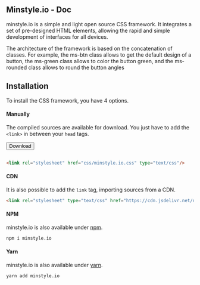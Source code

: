 ## Minstyle.io - Doc

minstyle.io is a simple and light open source CSS framework. It integrates a set of pre-designed HTML elements, allowing the rapid and simple development of interfaces for all devices.

The architecture of the framework is based on the concatenation of classes. For example, the ms-btn class allows to get the default design of a button, the ms-green class allows to color the button green, and the ms-rounded class allows to round the button angles 

## Installation

To install the CSS framework, you have 4 options.

#### Manually

The compiled sources are available for download. You just have to add the `<link>` in between your `head` tags.

<form action="https://github.com/Airmime/minstyle.io/blob/master/css/minstyle.io.css" style="display: inline-block;">
    <input type="submit" value="Download" class="ms-btn ms-success"/>
</form>

```html
<link rel="stylesheet" href="css/minstyle.io.css" type="text/css"/>
```

#### CDN

It is also possible to add the `link` tag, importing sources from a CDN.

```html
<link rel="stylesheet" type="text/css" href="https://cdn.jsdelivr.net/npm/minstyle.io@1.0.0/css/minstyle.io.min.css">
```

#### NPM

minstyle.io is also available under [npm](https://www.npmjs.com/package/minstyle.io).

```bash
npm i minstyle.io
```

#### Yarn

minstyle.io is also available under [yarn](https://yarnpkg.com/en/package/minstyle.io).

```bash
yarn add minstyle.io
```
